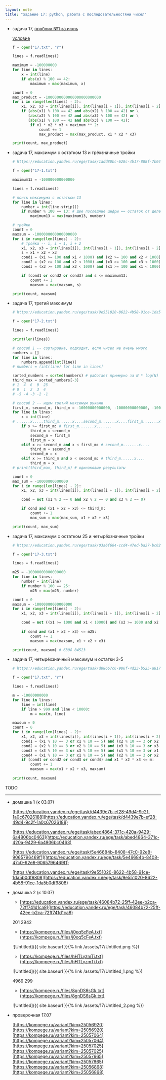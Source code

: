 ```yaml
---
layout: note
title: "задание 17: python, работа с последовательностями чисел"
---
```


- задача 17, [пробник №1 за июнь](https://education.yandex.ru/ege/variants/aaba47ea-ea16-4004-96e8-17073ac42066/task/1?start=1)
    
    [условие](https://education.yandex.ru/ege/variants/aaba47ea-ea16-4004-96e8-17073ac42066/task/17)
    
    ```python
    f = open("17.txt", "r")
    
    lines = f.readlines()
    
    maximum = -100000000
    for line in lines:
        x = int(line)
        if abs(x) % 100 == 42:
            maximum = max(maximum, x)
    
    count = 0
    max_product = -1000000000000000000000000
    for i in range(len(lines) - 2):
        x1, x2, x3 = int(lines[i]), int(lines[i + 1]), int(lines[i + 2])
        if (abs(x1) % 100 == 42 and abs(x2) % 100 == 42) or \
           (abs(x2) % 100 == 42 and abs(x3) % 100 == 42) or \
           (abs(x1) % 100 == 42 and abs(x3) % 100 == 42):
            if x1 * x2 * x3 > maximum ** 2:
                count += 1
                max_product = max(max_product, x1 * x2 * x3)
    
    print(count, max_product)
    ```
    
- задача 17, максимум с остатком 13 и трёхзначные тройки
    
    ```python
    # https://education.yandex.ru/ege/task/1add80bc-628c-4b17-888f-7b04f3b4b4e0
    
    f = open("17-1.txt")
    
    maximum13 = -100000000000000
    
    lines = f.readlines()
    
    # поиск максимума с остатком 13
    for line in lines:
        number = int(line.strip())
        if number % 100 == 13: # две последние цифры == остаток от деления на 100
            maximum13 = max(maximum13, number)
    
    # тройки
    count = 0 
    maxsum = -1000000000000000000
    for i in range(len(lines) - 2):
        # тройка -- i, i + 1, i + 2
        x1, x2, x3 = int(lines[i]), int(lines[i + 1]), int(lines[i + 2])
        s = x1 + x2 + x3
        cond1 = (x1 >= 100 and x1 < 1000) and (x2 >= 100 and x2 < 1000) and (x3 < 100 or x3 > 1000)
        cond2 = (x2 >= 100 and x2 < 1000) and (x3 >= 100 and x3 < 1000) and (x1 < 100 or x1 > 1000)
        cond3 = (x3 >= 100 and x3 < 1000) and (x1 >= 100 and x1 < 1000) and (x2 < 100 or x2 > 1000)
    
        if (cond1 or cond2 or cond3) and s <= maximum13:
            count += 1
            maxsum = max(maxsum, s)
    
    print(count, maxsum)
    ```
    
- задача 17, третий максимум
    
    ```python
    # https://education.yandex.ru/ege/task/9e551020-8622-4b58-91ce-1da5b0df9808
    
    f = open("17-2.txt")
    
    lines = f.readlines()
    
    print(len(lines))
    
    # способ 1 -- сортировка, подходит, если чисел не очень много
    numbers = []
    for line in lines:
        numbers.append(int(line))
    # numbers = [int(line) for line in lines]
    
    sorted_numbers = sorted(numbers) # работает примерно за N * log(N) операций, не подходит, если чисел больше 10М
    third_max = sorted_numbers[-3] 
    # 1  4  6  9  25
    # 0  1  2  3  4
    # -5 -4 -3 -2 -1
    
    # способ 2 -- ищем третий максимум руками
    first_m, second_m, third_m = -10000000000000, -10000000000000, -10000000000000
    for line in lines:
        x = int(line)
    # ......x.....third_m......x....second_m.......x....first_m.......x.......
        if x >= first_m: # first_m.......x.......
            third_m = second_m
            second_m = first_m
            first_m = x
        elif x >= second_m and x < first_m: # second_m.......x....
            third_m = second_m
            second_m = x
        elif x >= third_m and x < second_m: # third_m......x....
            third_m = x
    # print(third_max, third_m) # одинаковые результаты
    
    count = 0
    max_sum = -10000000000000
    for i in range(len(lines) - 2):
        x1, x2, x3 = int(lines[i]), int(lines[i + 1]), int(lines[i + 2])
    
        cond = not (x1 % 2 == 0 and x2 % 2 == 0 and x3 % 2 == 0)
    
        if cond and (x1 + x2 + x3) <= third_m:
            count += 1
            max_sum = max(max_sum, x1 + x2 + x3)
    
    print(count, max_sum)
    ```
    
- задача 17, максимум с остатком 25 и четырёхзначные тройки
    
    ```python
    # https://education.yandex.ru/ege/task/03a6f684-ccd4-47ed-ba27-bc021dfeefd5
    
    f = open("17-3.txt")
    
    lines = f.readlines()
    
    m25 = -10000000000000000
    for line in lines:
        number = int(line)
        if number % 100 == 25:
            m25 = max(m25, number)
    
    count = 0
    maxsum = -10000000000000000
    for i in range(len(lines) - 2):
        x1, x2, x3 = int(lines[i]), int(lines[i + 1]), int(lines[i + 2])
    
        cond = not ((x1 >= 1000 and x1 < 10000) and (x2 >= 1000 and x2 < 10000) and (x3 >= 1000 and x3 < 10000))
     
        if cond and (x1 + x2 + x3) <= m25:
            count += 1
            maxsum = max(maxsum, x1 + x2 + x3)
    
    print(count, maxsum) # 6398 84523
    ```
    
- задача 17, четырёхзначный максимум и остатки 3-5
    
    ```python
    # https://education.yandex.ru/ege/task/d08667c6-906f-4d23-b525-a8174bb9f69a
    
    f = open("17.txt", "r")
    
    lines = f.readlines()
    
    m = -10000000000
    for line in lines:
        line = int(line)
        if line > 999 and line < 10000:
            m = max(m, line)
    
    maxsum = 0
    count = 0
    for i in range(len(lines) - 2):
        x1, x2, x3 = int(lines[i]), int(lines[i + 1]), int(lines[i + 2])
        cond1 = (x1 % 10 == 3 or x1 % 10 == 5) and (x2 % 10 == 3 or x2 % 10 == 5) and not (x3 % 10 == 3 or x3 % 10 == 5)
        cond2 = (x2 % 10 == 3 or x2 % 10 == 5) and (x3 % 10 == 3 or x3 % 10 == 5) and not (x1 % 10 == 3 or x1 % 10 == 5)
        cond3 = (x3 % 10 == 3 or x3 % 10 == 5) and (x1 % 10 == 3 or x1 % 10 == 5) and not (x2 % 10 == 3 or x2 % 10 == 5)
        cond4 = (x1 % 10 == 3 or x1 % 10 == 5) and (x2 % 10 == 3 or x2 % 10 == 5) and (x3 % 10 == 3 or x3 % 10 == 5)
        if (cond1 or cond2 or cond3 or cond4) and x1 * x2 * x3 <= m:
            count += 1
            maxsum = max(x1 + x2 + x3, maxsum)
            
    print(count, maxsum)
    ```
    

TODO

---

- домашка 1 (к 03.07)
    
    [https://education.yandex.ru/ege/task/d4439e7b-ef28-49d4-9c2f-1a0c67026188](https://education.yandex.ru/ege/task/d4439e7b-ef28-49d4-9c2f-1a0c67026188)
    
    [https://education.yandex.ru/ege/task/abed4864-371c-420a-9429-6a4806bc0463](https://education.yandex.ru/ege/task/abed4864-371c-420a-9429-6a4806bc0463)
    
    [https://education.yandex.ru/ege/task/5e46684b-8408-47c0-92e8-9065796469f1](https://education.yandex.ru/ege/task/5e46684b-8408-47c0-92e8-9065796469f1)
    
    [https://education.yandex.ru/ege/task/9e551020-8622-4b58-91ce-1da5b0df9808](https://education.yandex.ru/ege/task/9e551020-8622-4b58-91ce-1da5b0df9808)
    
- домашка 2 (к 10.07)
    - [https://education.yandex.ru/ege/task/46084b72-25ff-42ee-b2ca-72ff741d1ca8](https://education.yandex.ru/ege/task/46084b72-25ff-42ee-b2ca-72ff741d1ca8)
    
    201 2942
    
    - [https://kompege.ru/files/j0oq5cFeA.txt](https://kompege.ru/files/j0oq5cFeA.txt)
    
    ![Untitled]({{ site.baseurl }}{% link /assets/17/Untitled.png %})
    
    - [https://kompege.ru/files/hHTLyzmTi.txt](https://kompege.ru/files/hHTLyzmTi.txt)
    
    ![Untitled]({{ site.baseurl }}{% link /assets/17/Untitled_1.png %})
    
    4969 299
    
    - [https://kompege.ru/files/8gnDS6sGk.txt](https://kompege.ru/files/8gnDS6sGk.txt)
    
    ![Untitled]({{ site.baseurl }}{% link /assets/17/Untitled_2.png %})
    
- проверочная 17.07
    
    [https://kompege.ru/variant?kim=25056920](https://kompege.ru/variant?kim=25056920)
    [https://kompege.ru/variant?kim=25057064](https://kompege.ru/variant?kim=25057064)[https://kompege.ru/variant?kim=25057025](https://kompege.ru/variant?kim=25057025)[https://kompege.ru/variant?kim=25057665](https://kompege.ru/variant?kim=25057665)[https://kompege.ru/variant?kim=25056868](https://kompege.ru/variant?kim=25056868)